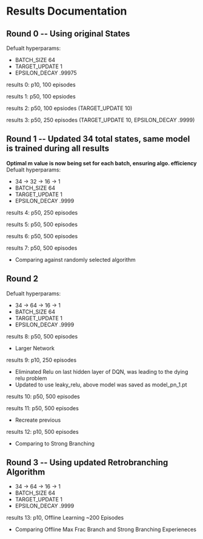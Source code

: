 # Results Documentation

## Round 0 -- Using original States 
Defualt hyperparams: 
- BATCH_SIZE 64 
- TARGET_UPDATE 1
- EPSILON_DECAY .99975 

results 0: p10, 100 episodes

results 1: p50, 100 epsiodes

results 2: p50, 100 epsiodes (TARGET_UPDATE 10)

results 3: p50, 250 episodes (TARGET_UPDATE 10,  EPSILON_DECAY .9999)

## Round 1 -- Updated 34 total states, same model is trained during all results
**Optimal m value is now being set for each batch, ensuring algo. efficiency**
Defualt hyperparams: 
- 34 -> 32 -> 16 -> 1
- BATCH_SIZE 64 
- TARGET_UPDATE 1
- EPSILON_DECAY .9999

results 4: p50, 250 episodes 

results 5: p50, 500 episodes

results 6: p50, 500 episodes

results 7: p50, 500 episodes 
- Comparing against randomly selected algorithm


## Round 2
Defualt hyperparams: 
- 34 -> 64 -> 16 -> 1
- BATCH_SIZE 64 
- TARGET_UPDATE 1
- EPSILON_DECAY .9999

results 8: p50, 500 episodes
- Larger Network

results 9: p10, 250 episodes 
- Eliminated Relu on last hidden layer of DQN, was leading to the dying relu problem
- Updated to use leaky_relu, above model was saved as model_pn_1.pt 

results 10: p50, 500 episodes 

results 11: p50, 500 episodes 
- Recreate previous

results 12: p10, 500 episodes 
- Comparing to Strong Branching 


## Round 3 -- Using updated Retrobranching Algorithm
- 34 -> 64 -> 16 -> 1
- BATCH_SIZE 64 
- TARGET_UPDATE 1
- EPSILON_DECAY .9999

results 13: p10, Offline Learning ~200 Episodes
- Comparing Offline Max Frac Branch and Strong Branching Experieneces